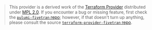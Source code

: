 > This provider is a derived work of the [Terraform Provider](https://github.com/fivetran/terraform-provider-fivetran)
> distributed under [MPL 2.0](https://www.mozilla.org/en-US/MPL/2.0/). If you encounter a bug or missing feature,
> first check the [`pulumi-fivetran` repo](https://github.com/footholdtech/pulumi-fivetran/issues); however, if that doesn't turn up anything,
> please consult the source [`terraform-provider-fivetran` repo](https://github.com/fivetran/terraform-provider-fivetran/issues).
